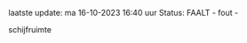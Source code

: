 laatste update: 
ma 16-10-2023 16:40   uur 
Status: FAALT - fout - 
<div class="service R">schijfruimte</div>